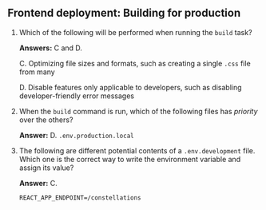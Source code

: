 ## Frontend deployment: Building for production

1. Which of the following will be performed when running the `build` task?

    **Answers:** C and D.

    C. Optimizing file sizes and formats, such as creating a single `.css` file from many

    D. Disable features only applicable to developers, such as disabling developer-friendly error messages

2. When the `build` command is run, which of the following files has _priority_ over the others?

    **Answer:** D. `.env.production.local`

3. The following are different potential contents of a `.env.development` file. Which one is the correct way to write the environment variable and assign its value?

    **Answer:** C. 

    ```
    REACT_APP_ENDPOINT=/constellations
    ```
